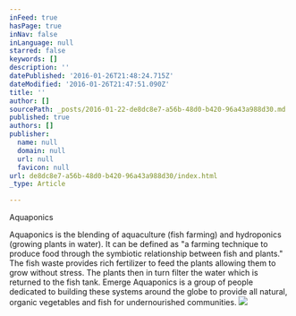 ```yaml
---
inFeed: true
hasPage: true
inNav: false
inLanguage: null
starred: false
keywords: []
description: ''
datePublished: '2016-01-26T21:48:24.715Z'
dateModified: '2016-01-26T21:47:51.090Z'
title: ''
author: []
sourcePath: _posts/2016-01-22-de8dc8e7-a56b-48d0-b420-96a43a988d30.md
published: true
authors: []
publisher:
  name: null
  domain: null
  url: null
  favicon: null
url: de8dc8e7-a56b-48d0-b420-96a43a988d30/index.html
_type: Article

---
```

Aquaponics

Aquaponics is the blending of aquaculture (fish farming) and hydroponics (growing plants in water). It can be defined as "a farming technique to produce food through the symbiotic relationship between fish and plants." The fish waste provides rich fertilizer to feed the plants allowing them to grow without stress. The plants then in turn filter the water which is returned to the fish tank. Emerge Aquaponics is a group of people dedicated to building these systems around the globe to provide all natural, organic vegetables and fish for undernourished communities.
![](https://the-grid-user-content.s3-us-west-2.amazonaws.com/6007de18-a150-42bf-8e04-1e1210ba3d49.jpg)